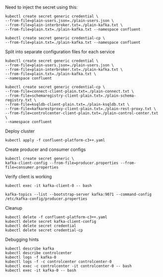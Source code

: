 Need to inject the secret using this:

    kubectl create secret generic credential \
    --from-file=plain-users.json=./plain-users.json \
    --from-file=plain-interbroker.txt=./plain-kafka.txt \
    --from-file=plain.txt=./plain-kafka.txt --namespace confluent

    kubectl create secret generic credential-cp \
    --from-file=plain.txt=./plain-kafka.txt --namespace confluent

Split into separate configuration files for each service

    kubectl create secret generic credential \
    --from-file=plain-users.json=./plain-users.json \
    --from-file=plain-interbroker.txt=./plain-kafka.txt \
    --from-file=plain.txt=./plain-kafka.txt \
    --namespace confluent

    kubectl create secret generic credential-cp \
    --from-file=connect-client-plain.txt=./plain-connect.txt \
    --from-file=schemaregistry-client-plain.txt=./plain-schema-registry.txt \
    --from-file=ksqldb-client-plain.txt=./plain-ksqldb.txt \
    --from-file=kafkarestproxy-client-plain.txt=./plain-rest-proxy.txt \
    --from-file=controlcenter-client-plain.txt=./plain-control-center.txt \
    --namespace confluent

Deploy cluster

    kubectl apply -f confluent-platform-c3++.yaml

Create producer and consumer configs

    kubectl create secret generic \
    kafka-client-config --from-file=producer.properties --from-file=consumer.properties

Verify client is working 

    kubectl exec -it kafka-client-0 -- bash

    kafka-topics --list --bootstrap-server kafka:9071 --command-config /etc/kafka-config/producer.properties

Cleanup

    kubectl delete -f confluent-platform-c3++.yaml
    kubectl delete secret kafka-client-config
    kubectl delete secret credential
    kubectl delete secret credential-cp

Debugging hints

    kubectl describe kafka
    kubectl describe controlcenter
    kubectl logs -f kafka-0
    kubectl logs -f -c controlcenter controlcenter-0
    kubectl exec -c controlcenter -it controlcenter-0 -- bash
    kubectl exec -it kafka-0 -- bash
